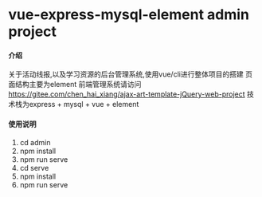 # vue-express-mysql-element admin project

#### 介绍
关于活动线报,以及学习资源的后台管理系统,使用vue/cli进行整体项目的搭建 页面结构主要为element 前端管理系统请访问 https://gitee.com/chen_hai_xiang/ajax-art-template-jQuery-web-project 技术栈为express + mysql + vue + element


#### 使用说明

1.  cd admin
2.  npm install
3.  npm run serve
4.  cd serve
5.  npm install
6.  npm run serve


